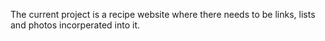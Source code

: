 The current project is a recipe website where there needs to be links, lists and photos incorperated into it. 